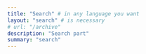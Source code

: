 ```yaml
---
title: "Search" # in any language you want
layout: "search" # is necessary
# url: "/archive"
description: "Search part"
summary: "search"
---
```

